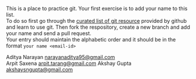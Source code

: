 This is a place to practice git. Your first exercise is to add your name to this list.  
To do so first go through the [curated list of git resource](https://help.github.com/articles/good-resources-for-learning-git-and-github/) provided by github and learn to use git. 
Then fork the respository, create a new branch and add your name and send a pull request.  
Your entry should maintain the alphabetic order and it should be in the format ```your name <email-id>```

Aditya Narayan narayanaditya95@gmail.com  
Arpit Saxena arpit.tarang@gmail.com
Akshay Gupta akshaysngupta@gmail.com
